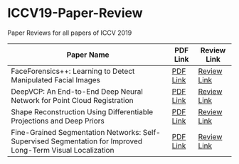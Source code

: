 # ICCV19-Paper-Review
Paper Reviews for all papers of ICCV 2019

| Paper Name  | PDF Link | Review Link  |
|---|---|---|
| FaceForensics++: Learning to Detect Manipulated Facial Images  | [PDF Link](http://openaccess.thecvf.com/content_ICCV_2019/papers/Rossler_FaceForensics_Learning_to_Detect_Manipulated_Facial_Images_ICCV_2019_paper.pdf) | [Review Link](https://iem-computer-vision.github.io/ICCV19-Paper-Review/FaceForensics%2B%2B)  |
| DeepVCP: An End-to-End Deep Neural Network for Point Cloud Registration  | [PDF Link](http://openaccess.thecvf.com/content_ICCV_2019/papers/Lu_DeepVCP_An_End-to-End_Deep_Neural_Network_for_Point_Cloud_Registration_ICCV_2019_paper.pdf) | [Review Link](https://github.com/IEM-Computer-Vision/ICCV19-Paper-Review/blob/master/DeepVCP.md)  |
| Shape Reconstruction Using Differentiable Projections and Deep Priors  | [PDF Link](http://openaccess.thecvf.com/content_ICCV_2019/papers/Gadelha_Shape_Reconstruction_Using_Differentiable_Projections_and_Deep_Priors_ICCV_2019_paper.pdf) | [Review Link](https://github.com/IEM-Computer-Vision/ICCV19-Paper-Review/blob/master/Shape_Reconstruction.md)  |
| Fine-Grained Segmentation Networks: Self-Supervised Segmentation for Improved Long-Term Visual Localization  | [PDF Link](http://openaccess.thecvf.com/content_ICCV_2019/papers/Larsson_Fine-Grained_Segmentation_Networks_Self-Supervised_Segmentation_for_Improved_Long-Term_Visual_Localization_ICCV_2019_paper.pdf) | [Review Link](https://github.com/IEM-Computer-Vision/ICCV19-Paper-Review/blob/master/FGSN.md)  |
